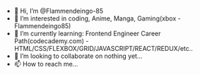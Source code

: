 - 👋 Hi, I’m @Flammendeingo-85
- 👀 I’m interested in coding, Anime, Manga, Gaming(xbox - Flammendeingo85)
- 🌱 I’m currently learning: Frontend Engineer Career Path(codecademy.com) - HTML/CSS/FLEXBOX/GRID/JAVASCRIPT/REACT/REDUX/etc..
- 💞️ I’m looking to collaborate on nothing yet...
- 📫 How to reach me...

<!---
Flammendeingo-85/Flammendeingo-85 is a ✨ special ✨ repository because its `README.md` (this file) appears on your GitHub profile.
You can click the Preview link to take a look at your changes.
--->
